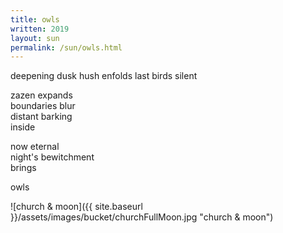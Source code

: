 ```yaml
---
title: owls
written: 2019
layout: sun
permalink: /sun/owls.html
---
```


<div class="poem">
deepening dusk  
hush enfolds  
last birds  
silent  

zazen expands  
boundaries blur  
distant barking  
inside  

now eternal  
night's bewitchment  
brings 

owls
</div>

![church & moon]({{ site.baseurl }}/assets/images/bucket/churchFullMoon.jpg "church & moon")
